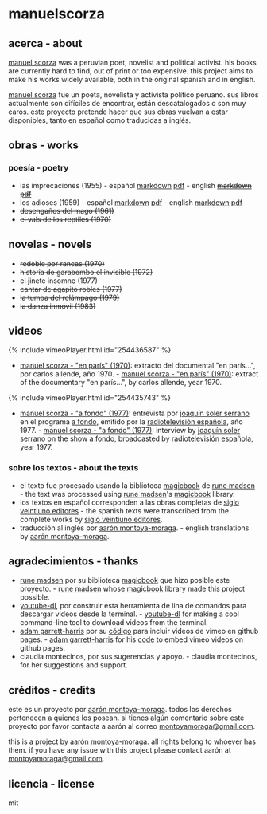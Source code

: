# manuelscorza

## acerca - about

[manuel scorza](https://en.wikipedia.org/wiki/Manuel_Scorza) was a peruvian poet, novelist and political activist. his books are currently hard to find, out of print or too expensive. this project aims to make his works widely available, both in the original spanish and in english.

[manuel scorza](https://es.wikipedia.org/wiki/Manuel_Scorza) fue un poeta, novelista y activista político peruano. sus libros actualmente son difíciles de encontrar, están descatalogados o son muy caros. este proyecto pretende hacer que sus obras vuelvan a estar disponibles, tanto en español como traducidas a inglés.

## obras - works

### poesía - poetry

* las imprecaciones (1955) -
español  [markdown](https://github.com/montoyamoraga/manuelscorza/blob/gh-pages/markdown/las-imprecaciones.md) [pdf](https://github.com/montoyamoraga/manuelscorza/raw/gh-pages/magicbook/las-imprecaciones/build/las-imprecaciones.pdf) - english ~~[markdown](markdown) [pdf](pdf)~~
* los adioses (1959) -
español  [markdown](https://github.com/montoyamoraga/manuelscorza/blob/gh-pages/markdown/los-adioses.md) [pdf](https://github.com/montoyamoraga/manuelscorza/raw/gh-pages/magicbook/los-adioses/build/los-adioses.pdf) - english ~~[markdown](markdown) [pdf](pdf)~~
* ~~desengaños del mago (1961)~~
* ~~el vals de los reptiles (1970)~~

## novelas - novels

* ~~redoble por rancas (1970)~~
* ~~historia de garabombo el invisible (1972)~~
* ~~el jinete insomne (1977)~~
* ~~cantar de agapito robles (1977)~~
* ~~la tumba del relámpago (1979)~~
* ~~la danza inmóvil (1983)~~

## videos

{% include vimeoPlayer.html id="254436587" %}

* [manuel scorza - "en parís" (1970)](https://www.youtube.com/watch?v=POmYALPmzeQ): extracto del documental "en parís...", por carlos allende, año 1970. - [manuel scorza - "en parís" (1970)](https://www.youtube.com/watch?v=POmYALPmzeQ): extract of the documentary "en parís...", by carlos allende, year 1970.

{% include vimeoPlayer.html id="254435743" %}

* [manuel scorza - "a fondo" (1977)](https://www.youtube.com/watch?v=wSAubBLge1s): entrevista por [joaquín soler serrano](https://es.wikipedia.org/wiki/Joaqu%C3%ADn_Soler_Serrano) en el programa [a fondo](https://es.wikipedia.org/wiki/A_fondo), emitido por la [radiotelevisión española](https://es.wikipedia.org/wiki/RTVE), año 1977. - [manuel scorza - "a fondo" (1977)](https://www.youtube.com/watch?v=wSAubBLge1s): interview by [joaquín soler serrano](https://en.wikipedia.org/wiki/Joaqu%C3%ADn_Soler_Serrano) on the show [a fondo](https://en.wikipedia.org/wiki/A_fondo), broadcasted by [radiotelevisión española](https://en.wikipedia.org/wiki/RTVE), year 1977.

### sobre los textos - about the texts

* el texto fue procesado usando la biblioteca [magicbook](https://github.com/magicbookproject/magicbook) de [rune madsen](https://runemadsen.com/) - the text was processed using [rune madsen](https://runemadsen.com/)'s [magicbook](https://github.com/magicbookproject/magicbook) library.
* los textos en español corresponden a las obras completas de [siglo veintiuno editores](http://www.sigloxxieditores.com.mx/) - the spanish texts were transcribed from the complete works by [siglo veintiuno editores](http://www.sigloxxieditores.com.mx/).
* traducción al inglés por [aarón montoya-moraga](http://montoyamoraga.io/). - english translations by [aarón montoya-moraga](http://montoyamoraga.io/).

## agradecimientos - thanks

* [rune madsen](https://runemadsen.com/) por su biblioteca [magicbook](https://github.com/magicbookproject/magicbook) que hizo posible este proyecto. - [rune madsen](https://runemadsen.com/) whose [magicbook](https://github.com/magicbookproject/magicbook) library made this project possible.
* [youtube-dl](https://rg3.github.io/youtube-dl/), por construir esta herramienta de lina de comandos para descargar videos desde la terminal. - [youtube-dl](https://rg3.github.io/youtube-dl/) for making a cool command-line tool to download videos from the terminal.
* [adam garrett-harris](http://www.adamwadeharris.com/) por su [código](http://www.adamwadeharris.com/how-to-easily-embed-youtube-videos-in-jekyll-sites-without-a-plugin/) para incluir videos de vimeo en github pages. - [adam garrett-harris](http://www.adamwadeharris.com/) for his [code](http://www.adamwadeharris.com/how-to-easily-embed-youtube-videos-in-jekyll-sites-without-a-plugin/) to embed vimeo videos on github pages.
* claudia montecinos, por sus sugerencias y apoyo. - claudia montecinos, for her suggestions and support.

## créditos - credits

este es un proyecto por [aarón montoya-moraga](http://montoyamoraga.io/). todos los derechos pertenecen a quienes los posean. si tienes algún comentario sobre este proyecto por favor contacta a aarón al correo montoyamoraga@gmail.com.

this is a project by [aarón montoya-moraga](http://montoyamoraga.io/). all rights belong to whoever has them. if you have any issue with this project please contact aarón at montoyamoraga@gmail.com.

##  licencia - license

mit
